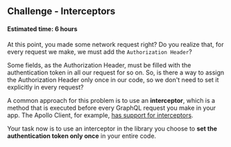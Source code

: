 ## Challenge - Interceptors
#### Estimated time: 6 hours

At this point, you made some network request right? Do you realize that, for every request we make, we must add the `Authorization Header`?

Some fields, as the Authorization Header, must be filled with the authentication token in all our request for so on. So, is there a way to assign the Authorization Header only once in our code, so we don't need to set it explicitly in every request?

A common approach for this problem is to use an **interceptor**, which is a method that is executed before every GraphQL request you make in your app. The Apollo Client, for example, [has support for interceptors](https://www.apollographql.com/docs/react/recipes/authentication.html#Header).

Your task now is to use an interceptor in the library you choose to **set the authentication token only once** in your entire code.